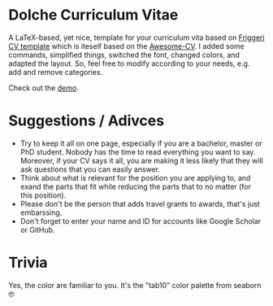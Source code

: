 # Dolche Curriculum Vitae
A LaTeX-based, yet nice, template for your curriculum vita based on [Friggeri CV template](https://www.overleaf.com/latex/templates/friggeri-cv-template/hmnchbfmjgqh) which is iteself based on the [Awesome-CV](https://github.com/posquit0/Awesome-CV).
I added some commands, simplified things, switched the font, changed colors, and adapted the layout.
So, feel free to modify according to your needs, e.g. add and remove categories.

Check out the [demo](https://github.com/famura/DolceCV/blob/master/demo.pdf).

# Suggestions / Adivces
- Try to keep it all on one page, especially if you are a bachelor, master or PhD student. Nobody has the time to read everything you want to say. Moreover, if your CV says it all, you are making it less likely that they will ask questions that you can easily answer. 
- Think about what is relevant for the position you are applying to, and exand the parts that fit while reducing the parts that to no matter (for this position).
- Please don't be the person that adds travel grants to awards, that's just embarssing.
- Don't forget to enter your name and ID for accounts like Google Scholar or GitHub.

# Trivia
Yes, the color are familiar to you. It's the "tab10" color palette from seaborn 🤓
